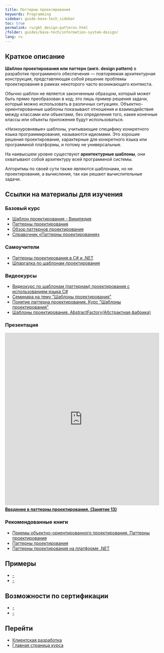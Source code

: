 ```yaml
---
title: Паттерны проектирования
keywords: Programming
sidebar: guide-base-tech_sidebar
toc: true
permalink: ru/gbt_design-patterns.html
/folder: guides/base-tech/information-system-design/
lang: ru
---
```


## Краткое описание

**Шаблон проектирования или паттерн (англ. design pattern)** в разработке программного обеспечения — повторяемая архитектурная конструкция, представляющая собой решение проблемы проектирования в рамках некоторого часто возникающего контекста.

Обычно шаблон не является законченным образцом, который может быть прямо преобразован в код; это лишь пример решения задачи, который можно использовать в различных ситуациях. Объектно-ориентированные шаблоны показывают отношения и взаимодействия между классами или объектами, без определения того, какие конечные классы или объекты приложения будут использоваться.

«Низкоуровневые» шаблоны, учитывающие специфику конкретного языка программирования, называются идиомами. Это хорошие решения проектирования, характерные для конкретного языка или программной платформы, и потому не универсальные.

На наивысшем уровне существуют **архитектурные шаблоны**, они охватывают собой архитектуру всей программной системы.

Алгоритмы по своей сути также являются шаблонами, но не проектирования, а вычисления, так как решают вычислительные задачи.

##  Ссылки на материалы для изучения

### Базовый курс

* [Шаблон проектирования - Википедия](https://ru.wikipedia.org/wiki/%D0%A8%D0%B0%D0%B1%D0%BB%D0%BE%D0%BD_%D0%BF%D1%80%D0%BE%D0%B5%D0%BA%D1%82%D0%B8%D1%80%D0%BE%D0%B2%D0%B0%D0%BD%D0%B8%D1%8F)
* [Паттерны проектирования](https://refactoring.guru/ru/design-patterns)
* [Обзор паттернов проектирования](http://citforum.ru/SE/project/pattern/index.shtml)
* [Справочник «Паттерны проектирования»](http://design-pattern.ru/)

### Самоучители

* [Паттерны проектирования в C# и .NET](https://metanit.com/sharp/patterns/)
* [Шпаргалка по шаблонам проектирования](https://habrahabr.ru/post/210288/)

### Видеокурсы

* [Видеокурс по шаблонам (паттернам) проектирования с использованием языка C#](https://www.youtube.com/playlist?list=PLtjuvkyFrt5Wjd-973N117XS7xuuoD6XM)
* [Семинара на тему "Шаблоны проектирования"](https://www.youtube.com/watch?v=ikD9OBQtpAk)
* [Понятие паттерна проектирования. Курс "Шаблоны проектирования"](https://www.youtube.com/watch?v=gBRk8v4FJqY)
* [Шаблоны проектирования. AbstractFactory(Абстрактная фабрика)](https://www.youtube.com/watch?v=l9cfSg6gVe8&t=12s)

### Презентация

<div class="thumb-wrap">
<iframe src="http://ppt-online.org/embed/34856" width="683" height="562" frameborder="0" marginwidth="0" marginheight="0" scrolling="no" style="border:1px solid #CCC; border-width:1px; margin-bottom:5px; max-width: 100%;" allowfullscreen=""> </iframe> <div style="margin-bottom:5px"> <strong> <a href="http://ppt-online.org/34856" target="_blank">Введение в паттерны проектирования. (Занятие 13)</a> </strong></div>
</div>

### Рекомендованные книги

* [Приемы объектно-ориентированного проектирования. Паттерны проектирования](http://www.ozon.ru/context/detail/id/2457392/)
* [Паттерны проектирования](http://www.ozon.ru/context/detail/id/31079082/)
* [Паттерны проектирования на платформе .NET](http://www.ozon.ru/context/detail/id/33497715/)

## Примеры

* [-]()
* [-]()

## Возможности по сертификации

* [-]()
* [-]()

## Перейти

* [Клиентская разработка](gbt_frontend.html)
* [Главная страница курса](gbt_landing-page.html)

